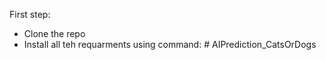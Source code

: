 First step:

- Clone the repo
- Install all teh requarments using command: # AIPrediction_CatsOrDogs
